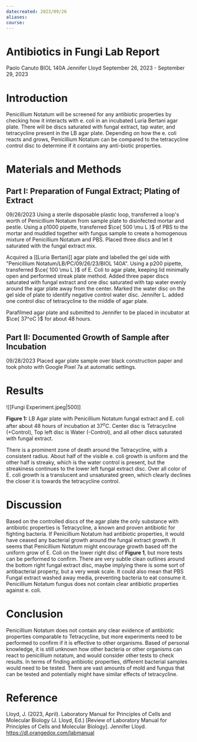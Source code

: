 ```yaml
---
datecreated: 2023/09/26
aliases: 
course:
---
```

# Antibiotics in Fungi Lab Report

Paolo Canuto
BIOL 140A
Jennifer Lloyd
September 26, 2023 - September 29, 2023

# Introduction

Penicillium Notatum will be screened for any antibiotic properties by checking how it interacts with e. coli in an incubated Luria Bertani agar plate. There will be discs saturated with fungal extract, tap water, and tetracycline present in the LB agar plate. Depending on how the e. coli reacts and grows, Penicillium Notatum can be compared to the tetracycline control disc to determine if it contains any anti-biotic properties.  

# Materials and Methods

## Part I: Preparation of Fungal Extract; Plating of Extract

09/26/2023
Using a sterile disposable plastic loop, transferred a loop's worth of Penicillium Notatum from sample plate to disinfected mortar and pestle. Using a p1000 pipette, transferred $\ce{ 500 \mu L }$ of PBS to the mortar and muddled together with fungus sample to create a homogenous mixture of Penicillium Notatum and PBS. Placed three discs and let it saturated with the fungal extract mix.

Acquired a [[Luria Bertani]] agar plate and labelled the gel side with "Penicillium Notatum/LB/PC/09/26/23/BIOL 140A". Using a p200 pipette, transferred $\ce{ 100 \mu L }$ of E. Coli to agar plate, keeping lid minimally open and performed streak plate method. Added three paper discs saturated with fungal extract and one disc saturated with tap water evenly around the agar plate away from the center. Marked the water disc on the gel side of plate to identify negative control water disc. Jennifer L. added one control disc of tetracycline to the middle of agar plate.

Parafilmed agar plate and submitted to Jennifer to be placed in incubator at $\ce{ 37^oC }$ for about 48 hours. 

## Part II: Documented Growth of Sample after Incubation

09/28/2023
Placed agar plate sample over black construction paper and took photo with Google Pixel 7a at automatic settings.

# Results

![[Fungi Experiment.jpeg|500]]

**Figure 1:** LB Agar plate with Penicillium Notatum fungal extract and E. coli after about 48 hours of incubation at $37^oC$. Center disc is Tetracycline (+Control), Top left disc is Water (-Control), and all other discs saturated with fungal extract.

There is a prominent zone of death around the Tetracycline, with a consistent radius. About half of the visible e. coli growth is uniform and the other half is streaky, which is the water control is present, but the streakiness continues to the lower left fungal extract disc. Over all color of E. coli growth is a translucent and unsaturated green, which clearly declines the closer it is towards the tetracycline control.

# Discussion

Based on the controlled discs of the agar plate the only substance with antibiotic properties is Tetracycline, a known and proven antibiotic for fighting bacteria. If Penicillium Notatum had antibiotic properties, it would have ceased any bacterial growth around the fungal extract growth. It seems that Penicillium Notatum might encourage growth based off the uniform grow of E. Coli on the lower right disc of **Figure 1**, but more tests can be performed to confirm. There are very subtle clean outlines around the bottom right fungal extract disc, maybe implying there is some sort of antibacterial property, but a very weak scale. It could also mean that PBS Fungal extract washed away media, preventing bacteria to eat consume it. Penicillium Notatum fungus does not contain clear antibiotic properties against e. coli. 

# Conclusion

Penicillium Notatum does not contain any clear evidence of antibiotic properties comparable to Tetracycline, but more experiments need to be performed to confirm if it is effective to other organisms. Based of personal knowledge, it is still unknown how other bacteria or other organisms can react to penicillium notatum, and would consider other tests to check results. In terms of finding antibiotic properties, different bacterial samples would need to be tested. There are vast amounts of mold and fungus that can be tested and potentially might have similar effects of tetracycline.   

# Reference

Lloyd, J. (2023, April). Laboratory Manual for Principles of Cells and Molecular Biology (J. Lloyd, Ed.) [Review of Laboratory Manual for Principles of Cells and Molecular Biology]. Jennifer Lloyd. https://dl.orangedox.com/labmanual
